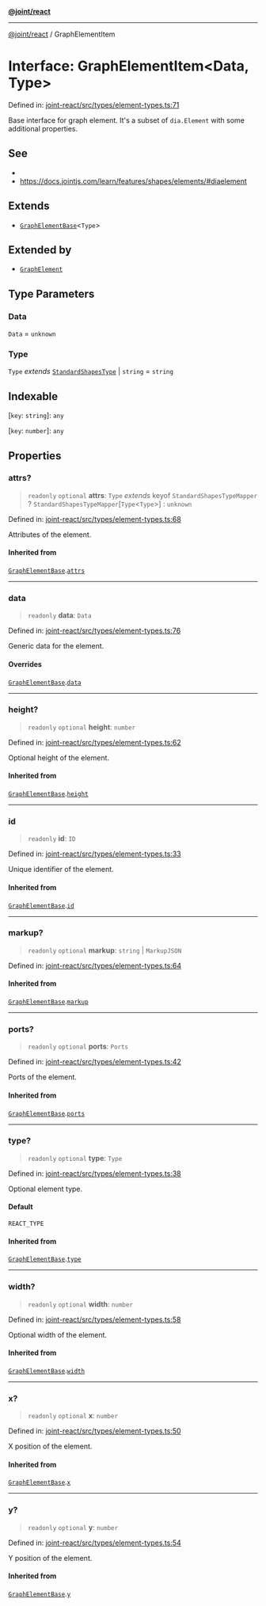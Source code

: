 [**@joint/react**](../README.md)

***

[@joint/react](../README.md) / GraphElementItem

# Interface: GraphElementItem\<Data, Type\>

Defined in: [joint-react/src/types/element-types.ts:71](https://github.com/samuelgja/joint/blob/main/packages/joint-react/src/types/element-types.ts#L71)

Base interface for graph element.
It's a subset of `dia.Element` with some additional properties.

## See

 - 
 - https://docs.jointjs.com/learn/features/shapes/elements/#diaelement

## Extends

- [`GraphElementBase`](GraphElementBase.md)\<`Type`\>

## Extended by

- [`GraphElement`](GraphElement.md)

## Type Parameters

### Data

`Data` = `unknown`

### Type

`Type` *extends* [`StandardShapesType`](../type-aliases/StandardShapesType.md) \| `string` = `string`

## Indexable

\[`key`: `string`\]: `any`

\[`key`: `number`\]: `any`

## Properties

### attrs?

> `readonly` `optional` **attrs**: `Type` *extends* keyof `StandardShapesTypeMapper` ? `StandardShapesTypeMapper`\[`Type`\<`Type`\>\] : `unknown`

Defined in: [joint-react/src/types/element-types.ts:68](https://github.com/samuelgja/joint/blob/main/packages/joint-react/src/types/element-types.ts#L68)

Attributes of the element.

#### Inherited from

[`GraphElementBase`](GraphElementBase.md).[`attrs`](GraphElementBase.md#attrs)

***

### data

> `readonly` **data**: `Data`

Defined in: [joint-react/src/types/element-types.ts:76](https://github.com/samuelgja/joint/blob/main/packages/joint-react/src/types/element-types.ts#L76)

Generic data for the element.

#### Overrides

[`GraphElementBase`](GraphElementBase.md).[`data`](GraphElementBase.md#data)

***

### height?

> `readonly` `optional` **height**: `number`

Defined in: [joint-react/src/types/element-types.ts:62](https://github.com/samuelgja/joint/blob/main/packages/joint-react/src/types/element-types.ts#L62)

Optional height of the element.

#### Inherited from

[`GraphElementBase`](GraphElementBase.md).[`height`](GraphElementBase.md#height)

***

### id

> `readonly` **id**: `ID`

Defined in: [joint-react/src/types/element-types.ts:33](https://github.com/samuelgja/joint/blob/main/packages/joint-react/src/types/element-types.ts#L33)

Unique identifier of the element.

#### Inherited from

[`GraphElementBase`](GraphElementBase.md).[`id`](GraphElementBase.md#id)

***

### markup?

> `readonly` `optional` **markup**: `string` \| `MarkupJSON`

Defined in: [joint-react/src/types/element-types.ts:64](https://github.com/samuelgja/joint/blob/main/packages/joint-react/src/types/element-types.ts#L64)

#### Inherited from

[`GraphElementBase`](GraphElementBase.md).[`markup`](GraphElementBase.md#markup)

***

### ports?

> `readonly` `optional` **ports**: `Ports`

Defined in: [joint-react/src/types/element-types.ts:42](https://github.com/samuelgja/joint/blob/main/packages/joint-react/src/types/element-types.ts#L42)

Ports of the element.

#### Inherited from

[`GraphElementBase`](GraphElementBase.md).[`ports`](GraphElementBase.md#ports)

***

### type?

> `readonly` `optional` **type**: `Type`

Defined in: [joint-react/src/types/element-types.ts:38](https://github.com/samuelgja/joint/blob/main/packages/joint-react/src/types/element-types.ts#L38)

Optional element type.

#### Default

`REACT_TYPE`

#### Inherited from

[`GraphElementBase`](GraphElementBase.md).[`type`](GraphElementBase.md#type-1)

***

### width?

> `readonly` `optional` **width**: `number`

Defined in: [joint-react/src/types/element-types.ts:58](https://github.com/samuelgja/joint/blob/main/packages/joint-react/src/types/element-types.ts#L58)

Optional width of the element.

#### Inherited from

[`GraphElementBase`](GraphElementBase.md).[`width`](GraphElementBase.md#width)

***

### x?

> `readonly` `optional` **x**: `number`

Defined in: [joint-react/src/types/element-types.ts:50](https://github.com/samuelgja/joint/blob/main/packages/joint-react/src/types/element-types.ts#L50)

X position of the element.

#### Inherited from

[`GraphElementBase`](GraphElementBase.md).[`x`](GraphElementBase.md#x)

***

### y?

> `readonly` `optional` **y**: `number`

Defined in: [joint-react/src/types/element-types.ts:54](https://github.com/samuelgja/joint/blob/main/packages/joint-react/src/types/element-types.ts#L54)

Y position of the element.

#### Inherited from

[`GraphElementBase`](GraphElementBase.md).[`y`](GraphElementBase.md#y)
